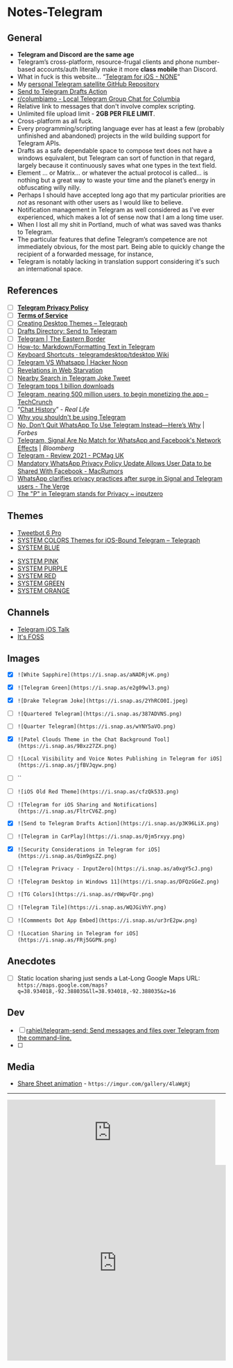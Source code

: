 # Notes-Telegram

## General
* **Telegram and Discord are the same age**
* Telegram’s cross-platform, resource-frugal clients and phone number-based accounts/auth literally make it more **class mobile** than Discord.
* What in fuck is this website… “[Telegram for iOS - NONE](http://tsfkb.wikidot.com/apps:ios)”
* My [personal Telegram satellite GitHub Repository](https://github.com/extratone/t)
* [Send to Telegram Drafts Action](https://actions.getdrafts.com/a/18E)
* [r/columbiamo - Local Telegram Group Chat for Columbia](https://reddit.com/r/columbiamo/comments/c4na0v/local_telegram_group_chat_for_columbia/)
* Relative link to messages that don't involve complex scripting.
* Unlimited file upload limit - **2GB PER FILE LIMIT**.
* Cross-platform as all fuck.
* Every programming/scripting language ever has at least a few (probably unfinished and abandoned) projects in the wild building support for Telegram APIs.
* Drafts as a safe dependable space to compose text does not have a windows equivalent, but Telegram can sort of function in that regard, largely because it continuously saves what one types in the text field. 
* Element … or Matrix… or whatever the actual protocol is called… is nothing but a great way to waste your time and the planet’s energy in obfuscating willy nilly. 
* Perhaps I should have accepted long ago that my particular priorities are *not* as resonant with other users as I would like to believe.
* Notification management in Telegram as well considered as I’ve ever experienced, which makes a lot of sense now that I am a long time user.
* When I lost all my shit in Portland, much of what was saved was thanks to Telegram.
* The particular features that define Telegram’s competence are not immediately obvious, for the most part. Being able to quickly change the recipient of a forwarded message, for instance,
* Telegram is notably lacking in translation support considering it's such an international space.


## References
- [ ] [**Telegram Privacy Policy**](https://telegram.org/privacy)
- [ ] [**Terms of Service**](https://telegram.org/tos)
- [ ] [Creating Desktop Themes – Telegraph](https://telegra.ph/Create-Telegram-Theme-01-12)
- [ ] [Drafts Directory: Send to Telegram](https://actions.getdrafts.com/a/18E)
- [ ] [Telegram | The Eastern Border](https://shows.acast.com/theeasternborder/episodes/telegram)
- [ ] [How-to: Markdown/Formatting Text in Telegram](https://telegra.ph/markdown-07-07)
- [ ] [Keyboard Shortcuts · telegramdesktop/tdesktop Wiki](https://github.com/telegramdesktop/tdesktop/wiki/Keyboard-Shortcuts)
- [ ] [Telegram VS Whatsapp | Hacker Noon](https://hackernoon.com/telegram-vs-whatsapp-25bf6f75c70f)
- [ ] [Revelations in Web Starvation](https://bilge.world/bad-connection-insights)
- [ ] [Nearby Search in Telegram Joke Tweet](https://twitter.com/neoyokel/status/1442188519309406212)
- [ ] [Telegram tops 1 billion downloads](https://techcrunch.com/2021/08/30/telegram-tops-1-billion-downloads/)
- [ ] [Telegram, nearing 500 million users, to begin monetizing the app – TechCrunch](https://techcrunch.com/2020/12/23/telegram-to-launch-an-ad-platform-as-it-approaches-500-million-users/)
- [ ] “[Chat History](https://reallifemag.com/chat-history/)” - *Real Life*
- [ ] [Why you shouldn't be using Telegram](https://tube.tchncs.de/w/2d958ef9-1be4-477c-bc13-852ec6391487)
- [ ] [No, Don’t Quit WhatsApp To Use Telegram Instead—Here’s Why](https://www.forbes.com/sites/zakdoffman/2021/02/13/why-you-should-stop-using-telegram-instead-of-whatsapp-use-signal-or-apple-imessage) | *Forbes*
- [ ] [Telegram, Signal Are No Match for WhatsApp and Facebook's Network Effects](https://www.bloomberg.com/opinion/articles/2021-09-02/telegram-signal-are-no-match-for-whatsapp-and-facebook-s-network-effects) | *Bloomberg*
- [ ] [Telegram - Review 2021 - PCMag UK](https://uk.pcmag.com/iphone-apps/76144/telegram-messenger-for-iphone-review)
- [ ] [Mandatory WhatsApp Privacy Policy Update Allows User Data to be Shared With Facebook - MacRumors](https://www.macrumors.com/2021/01/06/whatsapp-privacy-policy-data-sharing-facebook/)
- [ ] [WhatsApp clarifies privacy practices after surge in Signal and Telegram users - The Verge](https://www.theverge.com/2021/1/12/22226792/whatsapp-privacy-policy-response-signal-telegram-controversy-clarification)
- [ ] [The "P" in Telegram stands for Privacy ~ inputzero](https://www.inputzero.io/2020/12/telegram-privacy-fails-again.html)

## Themes
* [Tweetbot 6 Pro](https://t.me/addtheme/Tweetbot6Pro)
* [SYSTEM COLORS Themes for iOS-Bound Telegram – Telegraph](https://telegra.ph/SYSTEM-COLORS-Themes-for-iOS-Bound-Telegram-09-27)
* [SYSTEM BLUE](https://t.me/addtheme/systemblue)
-   [SYSTEM PINK](https://t.me/addtheme/systempink)
-   [SYSTEM PURPLE](https://t.me/addtheme/systempurple)
-   [SYSTEM RED](https://t.me/addtheme/systemred)
-   [SYSTEM GREEN](https://t.me/addtheme/systemgreen)
-   [SYSTEM ORANGE](https://t.me/addtheme/systemorange)

## Channels
* [Telegram iOS Talk](https://t.me/TelegramiOStalk)
* [It's FOSS](https://t.me/itsfoss_official)

## Images

- [x] `![White Sapphire](https://i.snap.as/aNADRjvK.png)`
- [x] `![Telegram Green](https://i.snap.as/e2g09wl3.png)`
- [x] `![Drake Telegram Joke](https://i.snap.as/2YhRCO0I.jpeg)`
- [ ] `![Quartered Telegram](https://i.snap.as/387ADVNS.png)`
- [ ] `![Quarter Telegram](https://i.snap.as/wYNY5aVO.png)`
- [x] `![Patel Clouds Theme in the Chat Background Tool](https://i.snap.as/9Bxz27ZX.png)`
- [ ] `![Local Visibility and Voice Notes Publishing in Telegram for iOS](https://i.snap.as/jfBVJqyw.png)`
- [ ] ``
- [ ] `![iOS Old Red Theme](https://i.snap.as/cfzQk533.png)`
- [ ] `![Telegram for iOS Sharing and Notifications](https://i.snap.as/FltrCV6Z.png)`
- [x] `![Send to Telegram Drafts Action](https://i.snap.as/p3K96LiX.png)`
- [ ] `![Telegram in CarPlay](https://i.snap.as/0jm5rxyy.png)`
- [x] `![Security Considerations in Telegram for iOS](https://i.snap.as/Qim9gsZZ.png)`
- [ ] `![Telegram Privacy - InputZero](https://i.snap.as/a0xgY5cJ.png)`
- [ ] `![Telegram Desktop in Windows 11](https://i.snap.as/DFQzGGeZ.png)`
- [ ] `![TG Colors](https://i.snap.as/r0WpvFQr.png)`
- [ ] `![Telegram Tile](https://i.snap.as/WQJGiVhY.png)`
- [ ] `![Commments Dot App Embed](https://i.snap.as/ur3rE2pw.png)`
- [ ] `![Location Sharing in Telegram for iOS](https://i.snap.as/FRj5GGPN.png)`



## Anecdotes

* [ ] Static location sharing just sends a Lat-Long Google Maps URL: `https://maps.google.com/maps?q=38.934018,-92.388035&ll=38.934018,-92.388035&z=16`



## Dev

- [ ] [rahiel/telegram-send: Send messages and files over Telegram from the command-line.](https://github.com/rahiel/telegram-send#installation)
- [ ] 

## Media
* [Share Sheet animation](https://imgur.com/gallery/4laWgXj) - `https://imgur.com/gallery/4laWgXj`



***



<iframe id="reddit-embed" src="https://www.redditmedia.com/r/Telegram/comments/hv4rgk/i_love_this/?ref_source=embed&amp;ref=share&amp;embed=true" sandbox="allow-scripts allow-same-origin allow-popups" style="border: none;" height="auto" width="480" scrolling="no"></iframe>



<iframe style="border: 0; width: 100%; height: 450px;" allowfullscreen frameborder="0" src="https://raindrop.io/davidblue/telegram-20593542/embed/sort=-created&theme=auto"></iframe>